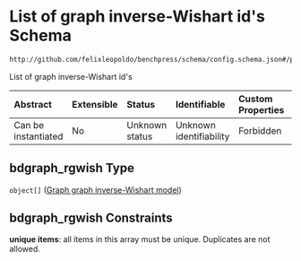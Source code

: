 # List of graph inverse-Wishart id's Schema

```txt
http://github.com/felixleopoldo/benchpress/schema/config.schema.json#/properties/resources/properties/parameters/properties/bdgraph_rgwish
```

List of graph inverse-Wishart id's

| Abstract            | Extensible | Status         | Identifiable            | Custom Properties | Additional Properties | Access Restrictions | Defined In                                                       |
| :------------------ | :--------- | :------------- | :---------------------- | :---------------- | :-------------------- | :------------------ | :--------------------------------------------------------------- |
| Can be instantiated | No         | Unknown status | Unknown identifiability | Forbidden         | Allowed               | none                | [config.schema.json*](config.schema.json "open original schema") |

## bdgraph_rgwish Type

`object[]` ([Graph graph inverse-Wishart model](config-definitions-graph-graph-inverse-wishart-model-1.md))

## bdgraph_rgwish Constraints

**unique items**: all items in this array must be unique. Duplicates are not allowed.
